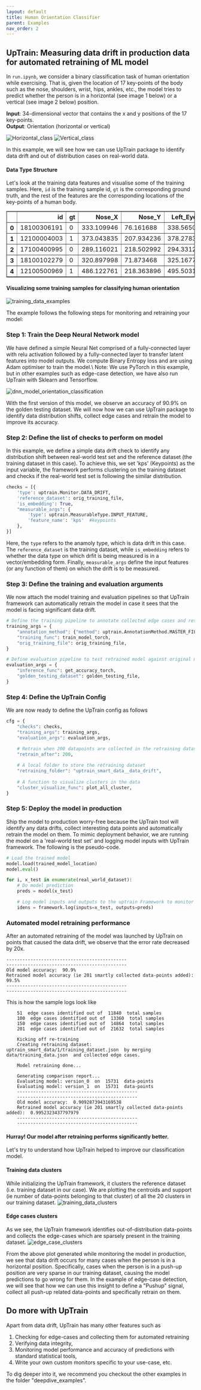 ```yaml
---
layout: default
title: Human Orientation Classifier
parent: Examples
nav_order: 2
---
```


## UpTrain: Measuring data drift in production data for automated retraining of ML model

In `run.ipynb`, we consider a binary classification task of human orientation while exercising. That is, given the location of 17 key-points of the body such as the nose, shoulders, wrist, hips, ankles, etc., the model tries to predict whether the person is in a horizontal (see image 1 below) or a vertical (see image 2 below) position.

**Input**: 34-dimensional vector that contains the x and y positions of the 17 key-points.\
**Output**: Orientation (horizontal or vertical)

![Horizontal_class](https://user-images.githubusercontent.com/5287871/213901036-ca3badd4-a464-41b0-8a15-5aa7c24b0814.png)
![Vertical_class](https://user-images.githubusercontent.com/5287871/213901039-19906445-fa31-43bf-aaaf-037f837d81a1.png)

In this example, we will see how we can use UpTrain package to identify data drift and out of distribution cases on real-world data. 

#### Data Type Structure

Let's look at the training data features and visualise some of the training samples. Here, `id` is the training sample id, `gt` is the corresponding ground truth, and the rest of the features are the corresponding locations of the key-points of a human body.

<div>
<table border="1" class="dataframe">
  <thead>
    <tr style="text-align: right;">
      <th></th>
      <th>id</th>
      <th>gt</th>
      <th>Nose_X</th>
      <th>Nose_Y</th>
      <th>Left_Eye_X</th>
      <th>Left_Eye_Y</th>
      <th>Right_Eye_X</th>
      <th>Right_Eye_Y</th>
      <th>Left_Ear_X</th>
      <th>...</th>
      <th>Right_Hip_X</th>
      <th>Right_Hip_Y</th>
      <th>Left_Knee_X</th>
      <th>Left_Knee_Y</th>
      <th>Right_Knee_X</th>
      <th>Right_Knee_Y</th>
      <th>Left_Ankle_X</th>
      <th>Left_Ankle_Y</th>
      <th>Right_Ankle_X</th>
      <th>Right_Ankle_Y</th>
    </tr>
  </thead>
  <tbody>
    <tr>
      <th>0</th>
      <td>18100306191</td>
      <td>0</td>
      <td>333.109946</td>
      <td>76.161688</td>
      <td>338.565022</td>
      <td>71.526141</td>
      <td>328.198963</td>
      <td>72.194832</td>
      <td>345.656490</td>
      <td>...</td>
      <td>313.925120</td>
      <td>186.053571</td>
      <td>335.013894</td>
      <td>253.606162</td>
      <td>309.011228</td>
      <td>249.226721</td>
      <td>333.654654</td>
      <td>311.513965</td>
      <td>311.760718</td>
      <td>294.100708</td>
    </tr>
    <tr>
      <th>1</th>
      <td>12100004003</td>
      <td>1</td>
      <td>373.043835</td>
      <td>207.934236</td>
      <td>378.278397</td>
      <td>205.678759</td>
      <td>373.341256</td>
      <td>206.135385</td>
      <td>380.165081</td>
      <td>...</td>
      <td>326.157557</td>
      <td>227.332505</td>
      <td>351.341468</td>
      <td>228.657224</td>
      <td>328.581103</td>
      <td>226.218648</td>
      <td>340.983916</td>
      <td>240.702033</td>
      <td>327.240044</td>
      <td>241.339998</td>
    </tr>
    <tr>
      <th>2</th>
      <td>17100400995</td>
      <td>0</td>
      <td>289.116021</td>
      <td>218.502992</td>
      <td>294.331203</td>
      <td>212.576996</td>
      <td>284.066039</td>
      <td>212.259060</td>
      <td>301.216267</td>
      <td>...</td>
      <td>276.756049</td>
      <td>255.008508</td>
      <td>345.230291</td>
      <td>273.285718</td>
      <td>237.498075</td>
      <td>272.014232</td>
      <td>349.413545</td>
      <td>315.731031</td>
      <td>237.181977</td>
      <td>317.784665</td>
    </tr>
    <tr>
      <th>3</th>
      <td>18100102279</td>
      <td>0</td>
      <td>320.897998</td>
      <td>71.873468</td>
      <td>325.167727</td>
      <td>67.468033</td>
      <td>317.188621</td>
      <td>67.689969</td>
      <td>329.814255</td>
      <td>...</td>
      <td>297.857163</td>
      <td>154.614716</td>
      <td>329.598707</td>
      <td>197.955873</td>
      <td>299.710591</td>
      <td>203.663761</td>
      <td>327.663990</td>
      <td>231.684086</td>
      <td>298.525798</td>
      <td>251.789836</td>
    </tr>
    <tr>
      <th>4</th>
      <td>12100500969</td>
      <td>1</td>
      <td>486.122761</td>
      <td>218.363896</td>
      <td>495.503172</td>
      <td>225.783665</td>
      <td>493.671955</td>
      <td>223.923930</td>
      <td>495.000279</td>
      <td>...</td>
      <td>337.222705</td>
      <td>236.111076</td>
      <td>258.045097</td>
      <td>167.009500</td>
      <td>264.609213</td>
      <td>167.154231</td>
      <td>210.604750</td>
      <td>260.979533</td>
      <td>224.932744</td>
      <td>251.462142</td>
    </tr>
  </tbody>
</table>
</div>

#### Visualizing some training samples for classifying human orientation
![training_data_examples](https://user-images.githubusercontent.com/5287871/214430440-85fced8e-234b-4341-92e7-1e001aea517e.jpeg)

The example follows the following steps for monitoring and retraining your model:
### Step 1: Train the Deep Neural Network model

We have defined a simple Neural Net comprised of a fully-connected layer with relu activation followed by a fully-connected layer to transfer latent features into model outputs. We compute Binary Entropy loss and are using Adam optimiser to train the model.\ 
Note: We use PyTorch in this example, but in other examples such as edge-case detection, we have also run UpTrain with Sklearn and Tensorflow.

![dnn_model_orientation_classification](https://user-images.githubusercontent.com/5287871/214430849-0e2df29f-bfea-43b5-aa7b-c7cbcaeea79c.png)

With the first version of this model, we observe an accuracy of 90.9% on the golden testing dataset. We will now how we can use UpTrain package to identify data distribution shifts, collect edge cases and retrain the model to improve its accuracy.

### Step 2: Define the list of checks to perform on model
In this example, we define a simple data drift check to identify any distribution shift between real-world test set and the reference dataset (the training dataset in this case). To achieve this, we set 'kps' (Keypoints) as the input variable, the framework performs clustering on the training dataset and checks if the real-world test set is following the similar distribution.

```python
checks = [{
    'type': uptrain.Monitor.DATA_DRIFT,
    'reference_dataset': orig_training_file,
    'is_embedding': True,
    "measurable_args": {
        'type': uptrain.MeasurableType.INPUT_FEATURE,
        'feature_name': 'kps'  #keypoints
    },
}]
```
Here, the `type` refers to the anamoly type, which is data drift in this case. The `reference_dataset` is the training dataset, while `is_embedding` refers to whether the data type on which drfit is being measured is in a vector/embedding form. Finally, `measurable_args` define the input features (or any function of them) on which the drift is to be measured.

### Step 3: Define the training and evaluation arguments
We now attach the model training and evaluation pipelines so that UpTrain framework can automatically retrain the model in case it sees that the model is facing significant data drift.

```python
# Define the training pipeline to annotate collected edge cases and retrain the model automatically
training_args = {
    "annotation_method": {"method": uptrain.AnnotationMethod.MASTER_FILE, "args": annotation_args}, 
    "training_func": train_model_torch, 
    "orig_training_file": orig_training_file,
}

# Define evaluation pipeline to test retrained model against original model
evaluation_args = {
    "inference_func": get_accuracy_torch,
    "golden_testing_dataset": golden_testing_file,
}
```

### Step 4: Define the UpTrain Config
We are now ready to define the UpTrain config as follows
```python
cfg = {
    "checks": checks, 
    "training_args": training_args,
    "evaluation_args": evaluation_args,

    # Retrain when 200 datapoints are collected in the retraining dataset
    "retrain_after": 200,
    
    # A local folder to store the retraining dataset
    "retraining_folder": "uptrain_smart_data__data_drift",
    
    # A function to visualize clusters in the data
    "cluster_visualize_func": plot_all_cluster,
}
```

### Step 5: Deploy the model in production
Ship the model to production worry-free because the UpTrain tool will identify any data drifts, collect interesting data points and automatically retrain the model on them. To mimic deployment behavior, we are running the model on a 'real-world test set' and logging model inputs with UpTrain framework. The following is the pseudo-code. 

```python
# Load the trained model
model.load(trained_model_location)
model.eval()

for i, x_test in enumerate(real_world_dataset):
    # Do model prediction
    preds = model(x_test)

    # Log model inputs and outputs to the uptrain Framework to monitor data drift
    idens = framework.log(inputs=x_test, outputs=preds)
```

### Automated model retraining performance
After an automated retraining of the model was launched by UpTrain on points that caused the data drift, we observe that the error rate decreased by 20x. 
```
---------------------------------------------
---------------------------------------------
Old model accuracy:  90.9%
Retrained model accuracy (ie 201 smartly collected data-points added):  99.5%
---------------------------------------------
---------------------------------------------
```

This is how the sample logs look like
```
    51  edge cases identified out of  11840  total samples
    100  edge cases identified out of  13360  total samples
    150  edge cases identified out of  14864  total samples
    201  edge cases identified out of  21632  total samples
    
    Kicking off re-training
    Creating retraining dataset: uptrain_smart_data/1/training_dataset.json  by merging  data/training_data.json  and collected edge cases.
    
    Model retraining done...
    
    Generating comparison report...
    Evaluating model: version_0  on  15731  data-points
    Evaluating model: version_1  on  15731  data-points
    ---------------------------------------------
    ---------------------------------------------
    Old model accuracy:  0.9092873943169538
    Retrained model accuracy (ie 201 smartly collected data-points added):  0.9952323437797979
    ---------------------------------------------
    ---------------------------------------------
   ```
   
#### Hurray! Our model after retraining performs significantly better.

Let's try to understand how UpTrain helped to improve our classification model.

#### Training data clusters
While initializing the UpTrain framework, it clusters the reference dataset (i.e. training dataset in our case). We are plotting the centroids and support (ie number of data-points belonging to that cluster) of all the 20 clusters in our training dataset.
![training_data_clusters](https://user-images.githubusercontent.com/5287871/214433144-c0f4e67d-001e-4206-89f2-e32b09075a93.png)

#### Edge cases clusters
As we see, the UpTrain framework identifies out-of-distribution data-points and collects the edge-cases which are sparsely present in the training dataset.
![edge_case_clusters](https://user-images.githubusercontent.com/5287871/214433163-068dab2d-5b57-4cb0-8283-d92a7a90c08b.png)

From the above plot generated while monitoring the model in production, we see that data drift occurs for many cases when the person is in a horizontal position. Specifically, cases when the person is in a push-up position are very sparse in our training dataset, causing the model predictions to go wrong for them. In the example of edge-case detection, we will see that how we can use this insight to define a "Pushup" signal, collect all push-up related data-points and specifically retrain on them.

## Do more with UpTrain

Apart from data drift, UpTrain has many other features such as 
1. Checking for edge-cases and collecting them for automated retraining
2. Verifying data integrity, 
3. Monitoring model performance and accuracy of predictions with standard statistical tools, 
4. Write your own custom monitors specific to your use-case, etc. 

To dig deeper into it, we recommend you checkout the other examples in the folder "deepdive_examples".
